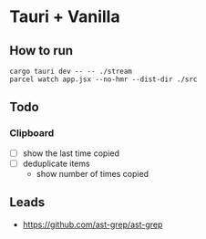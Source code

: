 # Tauri + Vanilla

## How to run

```
cargo tauri dev -- -- ./stream
parcel watch app.jsx --no-hmr --dist-dir ./src
```

## Todo

### Clipboard

- [ ] show the last time copied
- [ ] deduplicate items
    - show number of times copied

## Leads

- https://github.com/ast-grep/ast-grep

